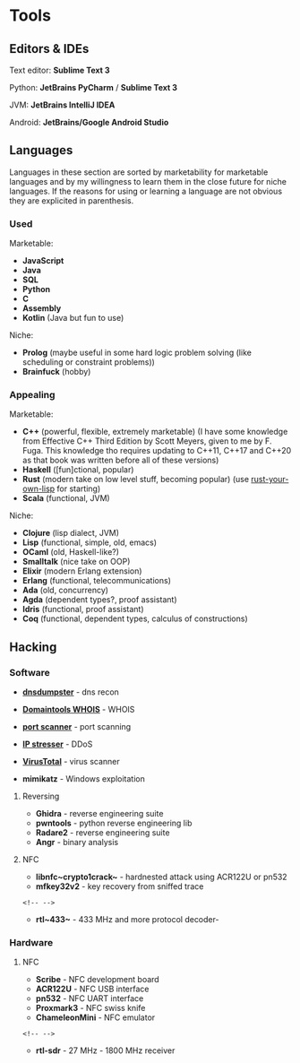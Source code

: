 Tools
=====

Editors & IDEs
--------------

Text editor: **Sublime Text 3**

Python: **JetBrains PyCharm** / **Sublime Text 3**

JVM: **JetBrains IntelliJ IDEA**

Android: **JetBrains/Google Android Studio**

Languages
---------

Languages in these section are sorted by marketability for marketable
languages and by my willingness to learn them in the close future for
niche languages. If the reasons for using or learning a language are not
obvious they are explicited in parenthesis.

### Used

Marketable:

-   **JavaScript**
-   **Java**
-   **SQL**
-   **Python**
-   **C**
-   **Assembly**
-   **Kotlin** (Java but fun to use)

Niche:

-   **Prolog** (maybe useful in some hard logic problem solving (like
    scheduling or constraint problems))
-   **Brainfuck** (hobby)

### Appealing

Marketable:

-   **C++** (powerful, flexible, extremely marketable) (I have some knowledge from Effective C++ Third Edition by Scott Meyers, given to me by F. Fuga. This knowledge tho requires updating to C++11, C++17 and C++20 as that book was written before all of these versions)
-   **Haskell** (\[fun]ctional, popular)
-   **Rust** (modern take on low level stuff, becoming popular) (use
    [rust-your-own-lisp](https://dev.to/deciduously/rust-your-own-lisp-50an)
    for starting)
-   **Scala** (functional, JVM)

Niche:

-   **Clojure** (lisp dialect, JVM)
-   **Lisp** (functional, simple, old, emacs)
-   **OCaml** (old, Haskell-like?)
-   **Smalltalk** (nice take on OOP)
-   **Elixir** (modern Erlang extension)
-   **Erlang** (functional, telecommunications)
-   **Ada** (old, concurrency)
-   **Agda** (dependent types?, proof assistant)
-   **Idris** (functional, proof assistant)
-   **Coq** (functional, dependent types, calculus of constructions)

Hacking
-------

### Software

-   [**dnsdumpster**](https://dnsdumpster.com/) - dns recon

-   [**Domaintools WHOIS**](http://whois.domaintools.com/) - WHOIS

-   [**port
    scanner**](https://pentest-tools.com/network-vulnerability-scanning/tcp-port-scanner-online-nmap) -
    port scanning

-   [**IP stresser**](https://www.ipstresser.com/) - DDoS

- [**VirusTotal**](www.virustotal.com) - virus scanner

-   **mimikatz** - Windows exploitation

1.  Reversing

    -   **Ghidra** - reverse engineering suite
    -   **pwntools** - python reverse engineering lib
    -   **Radare2** - reverse engineering suite
    -   **Angr** - binary analysis

2.  NFC

    -   **libnfc~crypto1crack~** - hardnested attack using ACR122U or
        pn532
    -   **mfkey32v2** - key recovery from sniffed trace

    ```{=html}
    <!-- -->
    ```
    -   **rtl~433~** - 433 MHz and more protocol decoder-

### Hardware

1.  NFC

    -   **Scribe** - NFC development board
    -   **ACR122U** - NFC USB interface
    -   **pn532** - NFC UART interface
    -   **Proxmark3** - NFC swiss knife
    -   **ChameleonMini** - NFC emulator

    ```{=html}
    <!-- -->
    ```
    -   **rtl-sdr** - 27 MHz - 1800 MHz receiver
